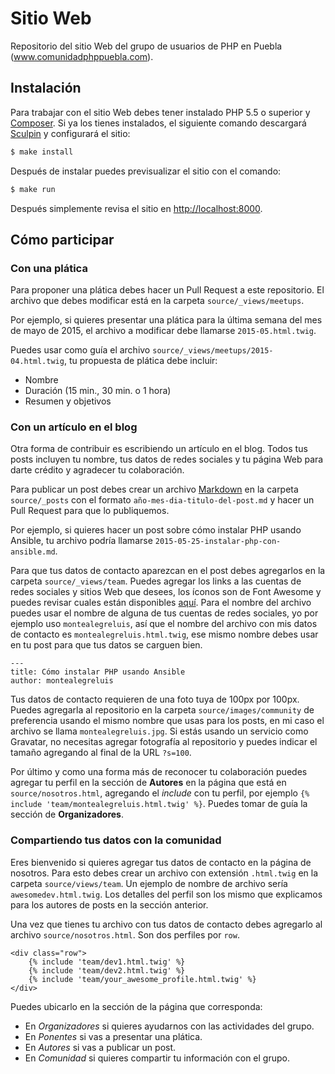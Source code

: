 # Sitio Web

Repositorio del sitio Web del grupo de usuarios de PHP en Puebla
(www.comunidadphppuebla.com).

## Instalación

Para trabajar con el sitio Web debes tener instalado PHP 5.5 o
superior y [Composer][3]. Si ya los tienes instalados, el siguiente
comando descargará [Sculpin][1] y configurará el sitio:

```bash
$ make install
```

Después de instalar puedes previsualizar el sitio con el comando:

```bash
$ make run
```

Después simplemente revisa el sitio en [http://localhost:8000][2].

## Cómo participar

### Con una plática

Para proponer una plática debes hacer un Pull Request a este
repositorio. El archivo que debes modificar está en la carpeta
`source/_views/meetups`.

Por ejemplo, si quieres presentar una plática para la última
semana del mes de mayo de 2015, el archivo a modificar debe
llamarse `2015-05.html.twig`.

Puedes usar como guía el archivo
`source/_views/meetups/2015-04.html.twig`, tu propuesta de plática
debe incluir:

* Nombre
* Duración (15 min., 30 min. o 1 hora)
* Resumen y objetivos

### Con un artículo en el blog

Otra forma de contribuir es escribiendo un artículo en el blog.
Todos tus posts incluyen tu nombre, tus datos de redes sociales
y tu página Web para darte crédito y agradecer tu colaboración.

Para publicar un post debes crear un archivo [Markdown][4] en la
carpeta `source/_posts` con el formato
`año-mes-dia-titulo-del-post.md` y hacer un Pull Request para que
lo publiquemos.

Por ejemplo, si quieres hacer un post sobre cómo instalar PHP
usando Ansible, tu archivo podría llamarse
`2015-05-25-instalar-php-con-ansible.md`.

Para que tus datos de contacto aparezcan en el post debes
agregarlos en la carpeta `source/_views/team`. Puedes agregar los
links a las cuentas de redes sociales y sitios Web que desees, los
íconos son de Font Awesome y puedes revisar cuales están disponibles
[aquí][5]. Para el nombre del archivo puedes usar el nombre de
alguna de tus cuentas de redes sociales, yo por ejemplo uso
`montealegreluis`, así que el nombre del archivo con mis datos de
contacto es `montealegreluis.html.twig`, ese mismo nombre debes usar
en tu post para que tus datos se carguen bien.

```
---
title: Cómo instalar PHP usando Ansible
author: montealegreluis
```

Tus datos de contacto requieren de una foto tuya de 100px por 100px.
Puedes agregarla al repositorio en la carpeta `source/images/community`
de preferencia usando el mismo nombre que usas para los posts, en mi
caso el archivo se llama `montealegreluis.jpg`. Si estás usando un
servicio como Gravatar, no necesitas agregar fotografía al repositorio
y puedes indicar el tamaño agregando al final de la URL `?s=100`.

Por último y como una forma más de reconocer tu colaboración puedes
agregar tu perfil en la sección de **Autores** en la página que está en
`source/nosotros.html`, agregando el *include* con tu perfil, por ejemplo
`{% include 'team/montealegreluis.html.twig' %}`. Puedes tomar de guía
la sección de **Organizadores**.

### Compartiendo tus datos con la comunidad

Eres bienvenido si quieres agregar tus datos de contacto en la
página de nosotros. Para esto debes crear un archivo con extensión
`.html.twig` en la carpeta `source/views/team`. Un ejemplo de
nombre de archivo sería `awesomedev.html.twig`. Los detalles del perfil
son los mismo que explicamos para los autores de posts en la sección
anterior.

Una vez que tienes tu archivo con tus datos de contacto debes
agregarlo al archivo `source/nosotros.html`. Son dos perfiles por
`row`.

```twig
<div class="row">
    {% include 'team/dev1.html.twig' %}
    {% include 'team/dev2.html.twig' %}
    {% include 'team/your_awesome_profile.html.twig' %}
</div>
```

Puedes ubicarlo en la sección de la página que corresponda:

* En *Organizadores* si quieres ayudarnos con las actividades del grupo.
* En *Ponentes* si vas a presentar una plática.
* En *Autores* si vas a publicar un post.
* En *Comunidad* si quieres compartir tu información con el grupo.

[1]: https://sculpin.io
[2]: http://localhost:8000/
[3]: https://getcomposer.org/doc/00-intro.md
[4]: https://guides.github.com/features/mastering-markdown/
[5]: http://fortawesome.github.io/Font-Awesome/icons/#brand
